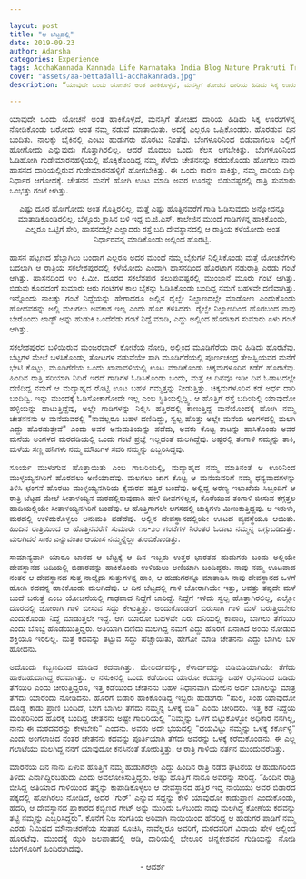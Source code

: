 ```yaml
---

layout: post
title: "ಆ ಬೆಟ್ಟದಲ್ಲಿ"
date: 2019-09-23
author: Adarsha
categories: Experience
tags: AcchaKannada Kannada Life Karnataka India Blog Nature Prakruti Travel BikeRide Story Kathe
cover: "assets/aa-bettadalli-acchakannada.jpg"
description: “ಯಾವುದೇ ಒಂದು ಯೋಚನೆ ಅಂತ ಹಾಕಿಕೊಳ್ಳದೆ, ಮನಸ್ಸಿಗೆ ತೋಚಿದ ದಾರಿಯ ಹಿಡಿದು ಸಿಕ್ಕ ಊರುಗಳನ್ನ ನೋಡಿಕೊಂಡು ಬರೋದು ಅಂತ ನಮ್ಮ ನಡುವೆ ಮಾತಾಯಿತು.”

---
```


<p align="justify">ಯಾವುದೇ ಒಂದು ಯೋಚನೆ ಅಂತ ಹಾಕಿಕೊಳ್ಳದೆ, ಮನಸ್ಸಿಗೆ ತೋಚಿದ ದಾರಿಯ ಹಿಡಿದು ಸಿಕ್ಕ ಊರುಗಳನ್ನ ನೋಡಿಕೊಂಡು ಬರೋದು ಅಂತ ನಮ್ಮ ನಡುವೆ ಮಾತಾಯಿತು. ಅದಕ್ಕೆ ಎಲ್ಲರೂ ಒಪ್ಪಿಕೊಂಡರು. ಹೊರಡುವ ದಿನ ಬಂದಿತು. ನಾಲಕ್ಕು ಬೈಕಿನಲ್ಲಿ ಎಂಟು ಹುಡುಗರು ಹೊರಟು ನಿಂತೆವು. ಬೆಂಗಳೂರಿನಿಂದ ಬಿಡುವಾಗಲೂ ಎಲ್ಲಿಗೆ ಹೋಗೋದು ಎನ್ನುವುದು ಗೊತ್ತಾಗಿರಲಿಲ್ಲ. ಆದರೆ ಮೊದಲು ಒಂದು ಕೆಲಸ ಆಗಬೇಕಿತ್ತು. ಬೆಂಗಳೂರಿನಿಂದ ಓಡಿಹೋಗಿ ಗುಡೇಮಾರನಹಳ್ಳಿಯಲ್ಲಿ ಹೊಕ್ಕಿಕೊಂಡಿದ್ದ ನಮ್ಮ ಗೆಳೆಯ ಚೇತನನನ್ನು ಕರೆದುಕೊಂಡು ಹೋಗಲು ನಾವು ಹಾಸನದ ದಾರಿಯಲ್ಲಿರುವ ಗುಡೇಮಾರನಹಳ್ಳಿಗೆ ಹೋಗಬೇಕಿತ್ತು. ಈ ಒಂದು ಕಾರಣ ಸಾಕಿತ್ತು, ನಮ್ಮ ದಾರಿಯ ದಿಕ್ಕು ನಿರ್ಧಾರ ಆಗೋದಕ್ಕೆ. ಚೇತನನ ಮನೆಗೆ ಹೋಗಿ ಊಟ ಮಾಡಿ ಅವರ ಊರನ್ನು ಬಿಡುವಷ್ಟರಲ್ಲಿ ರಾತ್ರಿ ಸುಮಾರು ಒಂಭತ್ತು ಗಂಟೆ ಆಗಿತ್ತು.</p>

<p align="center">ಎಷ್ಟು ದೂರ ಹೋಗೋದು ಅಂತ ಗೊತ್ತಿರಲಿಲ್ಲ, ಮತ್ತೆ ಎಷ್ಟು ಹೊತ್ತಿನವರೆಗೆ ಗಾಡಿ ಓಡಿಸುವುದು ಅನ್ನೋದನ್ನೂ ಮಾತಾಡಿಕೊಂಡಿರಲಿಲ್ಲ. ಬೆಳ್ಳೂರು ಕ್ರಾಸಿನ ಬಳಿ ಇದ್ದ ಬಿ.ಜಿ.ಎಸ್. ಕಾಲೇಜಿನ ಮುಂದೆ ಗಾಡಿಗಳನ್ನ ಹಾಕಿಕೊಂಡು, ಎಲ್ಲರೂ ಒಟ್ಟಿಗೆ ಸೇರಿ, ಹಾಸನದಲ್ಲೇ ಎಲ್ಲಾದರು ರಸ್ತೆ ಬದಿ ದೇವಸ್ಥಾನದಲ್ಲಿ ಆ ರಾತ್ರಿಯ ಕಳೆಯೋದು ಅಂತ ನಿರ್ಧಾರವನ್ನ ಮಾಡಿಕೊಂಡು ಅಲ್ಲಿಂದ ಹೊರಟ್ವಿ.</p>

<p align="justify">ಹಾಸನ ಪಟ್ಟಣದ ಹೆಬ್ಬಾಗಿಲು ಬಂದಾಗ ಎಲ್ಲರೂ ಅದರ ಮುಂದೆ ನಮ್ಮ ಬೈಕುಗಳ ನಿಲ್ಲಿಸಿಕೊಂಡು ಮತ್ತೆ ಯೋಚನೆಗಳು ಬದಲಾಗಿ ಆ ರಾತ್ರಿಯ ಸಕಲೇಶಪುರದಲ್ಲಿ ಕಳೆಯೋದು ಎಂದಾಗಿ ಹಾಸನದಿಂದ ಹೊರಟಾಗ ನಡುರಾತ್ರಿ ಎರಡು ಗಂಟೆ ಆಗಿತ್ತು. ಹಾಸನದಿಂದ ೪೦ ಕಿ.ಮೀ. ದೂರದ ಸಕಲೆಶಪುರ ತಲುಪುವಷ್ಟರಲ್ಲಿ ಮುಂಜಾನೆ ಮೂರು ಗಂಟೆ ಆಗಿತ್ತು. ಬಿಡುವು ಕೊಡದಂಗೆ ಸುಮಾರು ಆರು ಗಂಟೆಗಳ ಕಾಲ ಬೈಕನ್ನು ಓಡಿಸಿಕೊಂಡು ಬಂದಿದ್ದ ನಮಗೆ ಬಹಳವೇ ದಣಿವಾಗಿತ್ತು. ಇನ್ನೊಂದು ನಾಲಕ್ಕು ಗಂಟೆ ನಿದ್ದೆಯನ್ನು ಹೇಗಾದರೂ ಅಲ್ಲಿನ ರೈಲ್ವೇ ನಿಲ್ದಾಣದಲ್ಲೇ ಮಾಡೋಣ ಎಂದುಕೊಂಡು ಹೋದವರನ್ನು ಅಲ್ಲಿ ಮಲಗಲು ಅವಕಾಶ ಇಲ್ಲ ಎಂದು ಹೊರ ಕಳಿಸಿದರು. ರೈಲ್ವೇ ನಿಲ್ದಾಣದಿಂದ ಹೊರಬಂದ ನಾವು ಬೇರೊಂದು ಲಾಡ್ಜ್ ಅನ್ನು ಹುಡುಕಿ ಒಂದೆರೆಡು ಗಂಟೆ ನಿದ್ದೆ ಮಾಡಿ, ಎದ್ದು ಅಲ್ಲಿಂದ ಹೊರಟಾಗ ಸುಮಾರು ಏಳು ಗಂಟೆ ಆಗಿತ್ತು.</p>

<p align="justify">ಸಕಲೇಶಪುರದ ಬಳಿಯಿರುವ ಮಂಜರಬಾದ್ ಕೋಟೆಯ ನೋಡಿ, ಅಲ್ಲಿಂದ ಮೂಡಿಗೆರೆಯ ದಾರಿ ಹಿಡಿದು ಹೊರಟೆವು. ಬೆಟ್ಟಗಳ ಮೇಲೆ ಬಳಸಿಕೊಂಡು, ತೋಟಗಳ ನಡುವೆಯೇ ಸಾಗಿ ಮೂಡಿಗೆರೆಯಲ್ಲಿ ಪೂರ್ಣಚಂದ್ರ ತೇಜಸ್ವಿಯವರ ಮನೆಗೆ ಭೇಟಿ ಕೊಟ್ಟು, ಮೂಡಿಗೆರೆಯ ಒಂದು ಖಾನಾವಳಿಯಲ್ಲಿ ಊಟ ಮಾಡಿಕೊಂಡು ಚಿಕ್ಕಮಗಳೂರಿನ ಕಡೆಗೆ ಹೊರಟೆವು. ಹಿಂದಿನ ರಾತ್ರಿ ಸರಿಯಾಗಿ ನಿದಿರೆ ಇರದೆ ಗಾಡಿಗಳ ಓಡಿಸಿಕೊಂಡು ಬಂದು, ಮತ್ತೆ ಆ ದಿನವೂ ಇಡೀ ದಿನ ಓಡಾಟದಲ್ಲೇ ದಣಿದಿದ್ದ ನಮಗೆ ಆ ಮದ್ಯಾಹ್ನದ ರೊಟ್ಟಿ ಊಟ ಬಹಳ ಗಮ್ಮತ್ತನ್ನು ನೀಡುತ್ತಿತ್ತು. ಚಿಕ್ಕಮಗಳೂರಿನ ಕಡೆ ಅರ್ಧ ದಾರಿ ಬಂದಿದ್ವಿ. ಇನ್ನು ಮುಂದಕ್ಕೆ ಓಡಿಸೋಕಾಗೋದೇ ಇಲ್ಲ ಎಂಬ ಸ್ಥಿತಿಯಲ್ಲಿದ್ದ್ವಿ. ಆ ಹೊತ್ತಿಗೆ ರಸ್ತೆ ಬದಿಯಲ್ಲಿ ಯಾವುದೋ ಹಳ್ಳಿಯನ್ನು ದಾಟುತ್ತಿದ್ದೆವು, ಅಲ್ಲೇ ಗಾಡಿಗಳನ್ನು ನಿಲ್ಲಿಸಿ ಹತ್ತಿರದಲ್ಲಿ ಕಾಣುತ್ತಿದ್ದ ಮನೆಯೊಂದಕ್ಕೆ ಹೋಗಿ ನಮ್ಮ ಚೇತನನನು ಆ ಮನೆಯವರಲ್ಲಿ "ನಾವೆಲ್ಲರೂ ಬಹಳ ದಣಿದಿದ್ದು, ಸ್ವಲ್ಪ ಹೊತ್ತು ಅಲ್ಲೇ ಮನೆಯ ಅಂಗಳದಲ್ಲಿ ಮಲಗಿ ಎದ್ದು ಹೊರಡುತ್ತೇವೆ" ಎಂದು ಅವರ ಅನುಮತಿಯನ್ನು ಪಡೆದು, ಅವರು ಕೊಟ್ಟ ತಾಟನ್ನು ಹಾಸಿಕೊಂಡು ಅವರ ಮನೆಯ ಅಂಗಳದ ಮರದಡಿಯಲ್ಲಿ ಒಂದು ಗಂಟೆ ಪ್ರಜ್ಞೆ ಇಲ್ಲದಂತೆ ಮಲಗಿದ್ದೆವು. ಅಷ್ಟರಲ್ಲಿ ತಂಗಾಳಿ ನಮ್ಮನ್ನು ತಾಕಿ, ಮಳೆಯ ಸಣ್ಣ ಹನಿಗಳು ನಮ್ಮ ಮೌಖಗಳ ಸವರಿ ನಮ್ಮನ್ನು ಎಬ್ಬರಿಸಿದ್ದವು.</p>

<p align="justify">ಸೂರ್ಯ ಮುಳುಗುವ ಹೊತ್ತಾಯಿತು ಎಂಬ ಗಾಬರಿಯಲ್ಲಿ, ಮದ್ಯಾಹ್ನದ ನಮ್ಮ ಮಾತಿನಂತೆ ಆ ಊರಿನಿಂದ ಮುಳ್ಳಯ್ಯನಗಿರಿಗೆ ಹೊರಡಲು ಅಣಿಯಾದೆವು. ಮಲಗಲು ಜಾಗ ಕೊಟ್ಟ ಆ ಮನೆಯವರಿಗೆ ನಮ್ಮ ಧನ್ಯವಾದಗಳನ್ನು ತಿಳಿಸಿ ಛಂಗನೆ ಹೊರಟು ಮುಳ್ಳಯ್ಯನಗಿರಿಯ ಕೈಮರದ ಹತ್ತಿರ ಬಂದೆವು. ಅಲ್ಲಿದ್ದ ಅರಣ್ಯ ಇಲಾಖೆಯ ಸಿಬ್ಬಂದಿಗೆ ಆ ರಾತ್ರಿ ಬೆಟ್ಟದ ಮೇಲೆ ಸೀತಾಳಯ್ಯನ ಮಠದಲ್ಲಿರುವುದಾಗಿ ಹೇಳಿ ದೀಪಗಳಿಲ್ಲದ, ಕೊರೆಯುವ ತಂಗಾಳಿ ಬೀಸುವ ಕಗ್ಗತ್ತಲ ಹಾದಿಯಲ್ಲಿಯೇ ಸೀತಾಳಯ್ಯನಗಿರಿಗೆ ಬಂದೆವು. ಆ ಹೊತ್ತಿಗಾಗಲೇ ಆಗಸದಲ್ಲಿ ಚುಕ್ಕಿಗಳು ಮಿಣುಕುತ್ತಿದ್ದವು. ಆ ಇರುಳು, ಮಠದಲ್ಲಿ ಉಳಿದುಕೊಳ್ಳಲು ಅನುಮತಿ ಪಡೆದೆವು. ಅಲ್ಲಿನ ದೇವಸ್ಥಾನದಲ್ಲಿಯೇ ಊಟದ ವ್ಯವಸ್ಥೆಯೂ ಆಯಿತು. ಹಿಂದಿನ ರಾತ್ರಿಯಿಂದ ಆ ಹೊತ್ತಿನವರೆಗೆ ಸುಮಾರು ೧೮-೨೦ ಗಂಟೆಗಳ ನಿರಂತರ ಓಡಾಟ ನಮ್ಮನ್ನ ಬಗ್ಗುಬಡಿದಿತ್ತು. ಮಲಗಿದರೆ ಸಾಕು ಎನ್ನುವಂತಾ ಆಯಾಸ ನಮ್ಮನ್ನೆಲ್ಲಾ ತುಂಬಿಕೊಂಡಿತ್ತು.</p>

<p align="justify">ಸಾಮಾನ್ಯವಾಗಿ ಯಾರೂ ಬಾರದ ಆ ಬೆಟ್ಟಕ್ಕೆ ಆ ದಿನ ಇಬ್ಬರು ಉತ್ತರ ಭಾರತದ ಹುಡುಗರು ಬಂದು ಅಲ್ಲಿಯೇ ದೇವಸ್ಥಾನದ ಬದಿಯಲ್ಲಿ ಬಿಡಾರವನ್ನು ಹಾಕಿಕೊಂಡು ಉಳಿಯಲು ಅಣಿಯಾಗಿ ಬಂದಿದ್ದರು. ನಾವು ನಮ್ಮ ಊಟವಾದ ನಂತರ ಆ ದೇವಸ್ಥಾನದ ಸುತ್ತ ನಾಲ್ಕೈದು ಸುತ್ತುಗಳನ್ನ ಹಾಕಿ, ಆ ಹುಡುಗರನ್ನೂ ಮಾತಾಡಿಸಿ ನಾವು ದೇವಸ್ಥಾನದ ಒಳಗೆ ಹೋಗಿ ಕದವನ್ನ ಹಾಕಿಕೊಂಡು ಮಲಗಿದೆವು. ಆ ದಿನ ಬೆಟ್ಟದಲ್ಲಿ ಗಾಳಿ ಜೋರಾಗಿಯೇ ಇತ್ತು, ಅವತ್ತು ತಪ್ಪದೇ ಮಳೆ ಬಂದೆ ಬರುತ್ತೆ ಎಂಬ ಯೋಚನೆಯಲ್ಲಿ ಗಾಢವಾದ ನಿದ್ದೆಗೆ ಜಾರಿದ್ದೆ. ನಿದ್ದೆಗೆ ಇಳಿದು ಸ್ವಲ್ಪ ಹೊತ್ತಾಗಿರಲಿಲ್ಲ, ಎಲ್ಲೋ ದೂರದಲ್ಲಿ ಜೋರಾಗಿ ಗಾಳಿ ಬೀಸುವ ಸದ್ದು ಕೇಳುತ್ತಿತ್ತು. ಅಂದುಕೊಂಡಂಗೆ ಬಿರುಸಾಗಿ ಗಾಳಿ ಮಳೆ ಬರುತ್ತಿರಬೇಕು ಎಂದುಕೊಂಡು ನಿದ್ದೆ ಮಾಡುತ್ತಲೇ ಇದ್ದೆ. ಆಗ ಯಾರೋ ಬಹಳವೇ ಏರು ದನಿಯಲ್ಲಿ ಕಾಪಾಡಿ, ಬಾಗಿಲು ತೆಗೆಯಿರಿ ಎಂದು ಬೊಬ್ಬೆ ಹೊಡೆಯುತ್ತಿದ್ದರು. ಅತಿಯಾಗಿ ದಣಿದು ಮಲಗಿದ್ದ ನಮಗೆ ಎದ್ದು ಹೊರಗೆ ಏನಾಗಿದೆ ಅಂದು ನೋಡುವ ಶಕ್ತಿಯೂ ಇರಲಿಲ್ಲ. ಮತ್ತೆ ಕದವನ್ನು ತಟ್ಟುವ ಸದ್ದು ಹೆಚ್ಚಾಯಿತು, ಹೇಗೋ ಮಾಡಿ ಚೇತನನು ಎದ್ದು ಬಾಗಿಲ ಬಳಿ ಹೋದನು.</p>

<p align="justify">ಅದೊಂದು ಕಬ್ಬಣದಿಂದ ಮಾಡಿದ ಕದವಾಗಿತ್ತು. ಮೇಲರ್ದವನ್ನು, ಕೆಳಾರ್ದವನ್ನು ಬಿಡಿಬಿಡಿಯಾಗಿಯೇ ತೆಗೆದು ಹಾಕಬಹುದಾಗಿದ್ದ ಕದವಾಗಿತ್ತು. ಆ ನಸುಕಿನಲ್ಲಿ ಒಂದು ಕಡೆಯಿಂದ ಯಾರೋ ಕದವನ್ನು ಬಹಳ ರಭಸದಿಂದ ಬಡಿದು ತೆಗೆಯಿರಿ ಎಂದು ಚೀರುತ್ತಿದ್ದರೂ, ಇತ್ತ ಕಡೆಯಿಂದ ಚೇತನನು ಬಹಳ ನಿಧಾನವಾಗಿ ಮೇಲಿನ ಅರ್ದ ಬಾಗಿಲನ್ನು ಮಾತ್ರ ತೆಗೆದು ಯಾರೆಂದು ನೋಡಿದನು. ಹೊರಗೆ ಬಿಡಾರ ಹಾಕಿಕೊಂಡಿದ್ದ ಇಬ್ಬರು ಹುಡುಗರು "ಹುಲಿ, ಸಿಂಹ ಯಾವುದೋ ದೊಡ್ಡ ಕಾಡು ಪ್ರಾಣಿ ಬಂದಿದೆ, ಬೇಗ ಬಾಗಿಲ ತೆಗೆದು ನಮ್ಮನ್ನ ಒಳಕ್ಕೆ ಬಿಡಿ" ಎಂದು ಚೀರಿದರು. ಇತ್ತ ಕಡೆ ನಿದ್ದೆಯ ಮಂಪರಿನಿಂದ ಹೊರಕ್ಕೆ ಬಂದಿದ್ದ ಚೇತನನು ಅಷ್ಟೇ ಗಾಬರಿಯಲ್ಲಿ "ನಿಮ್ಮನ್ನು ಒಳಗೆ ಬಿಟ್ಟುಕೊಳ್ಳೋ ಅಧಿಕಾರ ನನಗಿಲ್ಲ, ನಾನು ಈ ಮಠದವರನ್ನು ಕೇಳಬೇಕು" ಎಂದನು. ಅವರು  ಅದೇ ಭಯದಲ್ಲಿ "ದಯವಿಟ್ಟು ನಮ್ಮನ್ನು ಒಳಕ್ಕೆ ಕರ್ಕೊಳ್ಳಿ" ಎಂದು ಅಂಗಲಾಚಿದ ನಂತರ ಚೇತನನು ಕದವನ್ನು ಪೂರ್ತಿಯಾಗಿ ತೆಗೆದು ಅವರನ್ನು ಒಳಕ್ಕೆ ಕರೆದುಕೊಂಡನು. ಈ ಎಲ್ಲ ಗಲಾಟೆಯು ಮಲಗಿದ್ದ ನನಗೆ ಯಾವುದೋ ಕನಸಿನಂತೆ ತೋರುತ್ತಿತ್ತು. ಆ ರಾತ್ರಿ ಗಾಳಿಯ ನರ್ತನ ಮುಂದುವರೆದಿತ್ತು.</p>


<p align="justify">ಮಾರನೆಯ ದಿನ ನಾನು ಏಳುವ ಹೊತ್ತಿಗೆ ನಮ್ಮ ಹುಡುಗರೆಲ್ಲಾ ಎದ್ದು ಹಿಂದಿನ ರಾತ್ರಿ ನಡೆದ ಘಟನೆಯ ಆ ಹುಡುಗರಿಂದ ತಿಳಿದು ಎನಾಗಿದ್ದಿರಬಹುದು ಎಂದು ಅವಲೋಕಿಸುತ್ತಿದ್ದರು. ಅಷ್ಟು ಹೊತ್ತಿಗೆ ನಾನೂ ಅವರನ್ನು ಸೇರಿದ್ದೆ. “ಹಿಂದಿನ ರಾತ್ರಿ ಬೀಸಿದ್ದ ಅತಿಯಾದ ಗಾಳಿಯಿಂದ ತನ್ನನ್ನು ಕಾಪಾಡಿಕೊಳ್ಳಲು ಆ ದೇವಸ್ಥಾನದ ಹತ್ತಿರ ಇದ್ದ ನಾಯಿಯು ಅವರ ಬಿಡಾರದ ಪಕ್ಕದಲ್ಲಿ ಹೋಗಿರಲು ನೋಡಿದೆ, ಅದರ 'ಗುರ್' ಎನ್ನುವ ಸದ್ದನ್ನು ಕೇಳಿ ಯಾವುದೋ ಕಾಡುಪ್ರಾಣಿ ಎಂದುಕೊಂಡು, ಹೆದರಿ, ಆ ದೇವಸ್ಥಾನದ ಪ್ರಾಕಾರದ ಕಬ್ಬಿಣದ ಗೇಟ್ ಅನ್ನು ಮುರಿದು ಒಳಬಂದು ನಾವು ಮಲಗಿದ್ದ ಕೋಣೆಯ ಕದವನ್ನು ತಟ್ಟಿ ನಮ್ಮನ್ನು ಎಬ್ಬರಿಸಿದ್ದರು". ಕೊನೆಗೆ ನಿಜ ಸಂಗತಿಯ ಅರಿವಾಗಿ ನಾಯಿಯಿಂದ ಹೆದರಿದ್ದ ಆ ಹುಡುಗರ ಪಾಡಿಗೆ ನಮ್ಮ ಎರಡು ನಿಮಿಷದ ಮೌನಾಚರಣೆಯ ಸಂತಾಪ ಸೂಚಿಸಿ, ನಾವೆಲ್ಲರೂ ಅವರಿಗೆ, ಮಠದವರಿಗೆ ವಿದಾಯ ಹೇಳಿ ಅಲ್ಲಿಂದ ಹೊರಟೆವು. ಮುಂದಕ್ಕೆ ಝರಿ ಜಲಪಾತದಲ್ಲಿ ಆಡಿ, ದಾರಿಯಲ್ಲಿ ಬೇಲೂರ ಚನ್ನಕೇಶವನ ಗುಡಿಯನ್ನು ನೋಡಿ ಬೆಂಗಳೂರಿಗೆ ಹಿಂದಿರುಗಿದೆವು.</p>

<p align ="center">- ಆದರ್ಶ</p>
